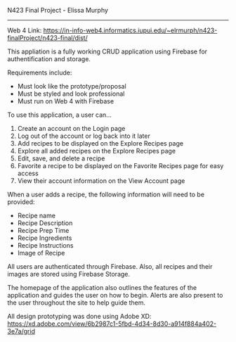N423 Final Project - Elissa Murphy

---

Web 4 Link: https://in-info-web4.informatics.iupui.edu/~elrmurph/n423-finalProject/n423-final/dist/

This appliation is a fully working CRUD application using Firebase for authentification and storage. 

Requirements include:
- Must look like the prototype/proposal
- Must be styled and look professional
- Must run on Web 4 with Firebase

To use this application, a user can...
1. Create an account on the Login page 
2. Log out of the account or log back into it later
3. Add recipes to be displayed on the Explore Recipes page
4. Explore all added recipes on the Explore Recipes page
5. Edit, save, and delete a recipe
6. Favorite a recipe to be displayed on the Favorite Recipes page for easy access
7. View their account information on the View Account page 

When a user adds a recipe, the following information will need to be provided: 
- Recipe name
- Recipe Description
- Recipe Prep Time
- Recipe Ingredients
- Recipe Instructions
- Image of Recipe

All users are authenticated through Firebase. Also, all recipes and their images are stored using Firebase Storage. 

The homepage of the application also outlines the features of the application and guides the user on how to begin. Alerts are also present to the user throughout the site to help guide them. 

All design prototyping was done using Adobe XD: https://xd.adobe.com/view/6b2987c1-5fbd-4d34-8d30-a914f884a402-3e7a/grid
